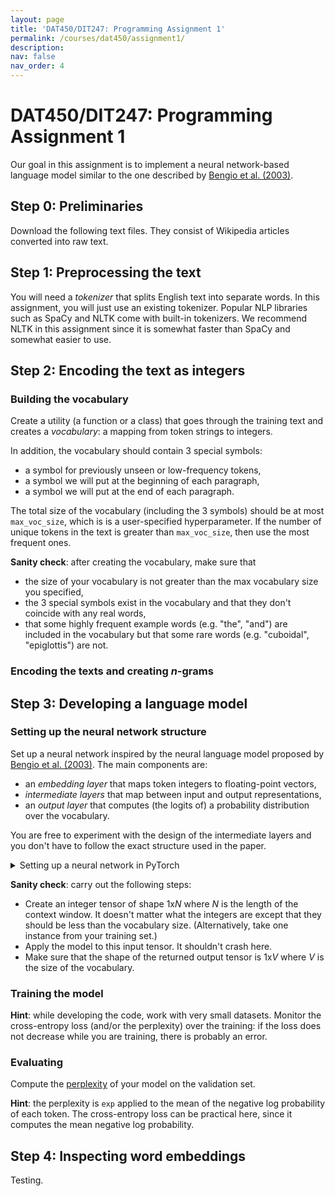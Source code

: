 ```yaml
---
layout: page
title: 'DAT450/DIT247: Programming Assignment 1'
permalink: /courses/dat450/assignment1/
description:
nav: false
nav_order: 4
---
```


# DAT450/DIT247: Programming Assignment 1

Our goal in this assignment is to implement a neural network-based language model similar to the one described by [Bengio et al. (2003)](https://www.jmlr.org/papers/volume3/bengio03a/bengio03a.pdf).

## Step 0: Preliminaries

Download the following text files. They consist of Wikipedia articles converted into raw text.

## Step 1: Preprocessing the text

You will need a *tokenizer* that splits English text into separate words. In this assignment, you will just use an existing tokenizer. Popular NLP libraries such as SpaCy and NLTK come with built-in tokenizers. We recommend NLTK in this assignment since it is somewhat faster than SpaCy and somewhat easier to use.



## Step 2: Encoding the text as integers

### Building the vocabulary

Create a utility (a function or a class) that goes through the training text and creates a *vocabulary*: a mapping from token strings to integers.

In addition, the vocabulary should contain 3 special symbols:
- a symbol for previously unseen or low-frequency tokens,
- a symbol we will put at the beginning of each paragraph,
- a symbol we will put at the end of each paragraph.

The total size of the vocabulary (including the 3 symbols) should be at most `max_voc_size`, which is is a user-specified hyperparameter. If the number of unique tokens in the text is greater than `max_voc_size`, then use the most frequent ones.

**Sanity check**: after creating the vocabulary, make sure that
- the size of your vocabulary is not greater than the max vocabulary size you specified,
- the 3 special symbols exist in the vocabulary and that they don't coincide with any real words,
- that some highly frequent example words (e.g. "the", "and") are included in the vocabulary but that some rare words (e.g. "cuboidal", "epiglottis") are not.

### Encoding the texts and creating *n*-grams

## Step 3: Developing a language model

### Setting up the neural network structure

Set up a neural network inspired by the neural language model proposed by [Bengio et al. (2003)](https://www.jmlr.org/papers/volume3/bengio03a/bengio03a.pdf). The main components are:
- an *embedding layer* that maps token integers to floating-point vectors,
- *intermediate layers* that map between input and output representations,
- an *output layer* that computes (the logits of) a probability distribution over the vocabulary.

You are free to experiment with the design of the intermediate layers and you don't have to follow the exact structure used in the paper.

<details>
<summary>Setting up a neural network in PyTorch</summary>
```
model = nn.Sequential(
layer 1,
layer 2,
...
layer N)
```

```
class MyNetwork(nn.Module):
  def __init__(self, hyperparameters):
    super().__init__()
    self.layer1 = ... some layer ...
    self.layer2 = ... some layer ...
    ...

  def forward(self, inputs):
    step1 = self.layer1(inputs)
    step2 = self.layer2(step1)
    ...
    return something
``` 

</details>

**Sanity check**: carry out the following steps:
- Create an integer tensor of shape 1x*N* where *N* is the length of the context window. It doesn't matter what the integers are except that they should be less than the vocabulary size. (Alternatively, take one instance from your training set.)
- Apply the model to this input tensor. It shouldn't crash here.
- Make sure that the shape of the returned output tensor is 1x*V* where *V* is the size of the vocabulary.

### Training the model

**Hint**: while developing the code, work with very small datasets. Monitor the cross-entropy loss (and/or the perplexity) over the training: if the loss does not decrease while you are training, there is probably an error.

### Evaluating

Compute the [perplexity](https://huggingface.co/docs/transformers/perplexity) of your model on the validation set.

**Hint**: the perplexity is `exp` applied to the mean of the negative log probability of each token. The cross-entropy loss can be practical here, since it computes the mean negative log probability.

## Step 4: Inspecting word embeddings

Testing.